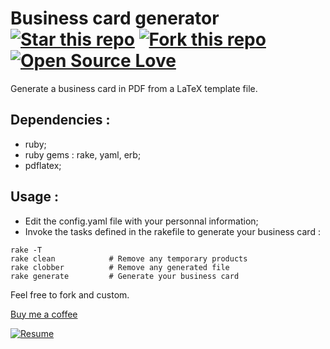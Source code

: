 Business card generator [![Star this repo](http://githubbadges.com/star.svg?user=ProgrammingSam&repo=business-card-generator&style=flat)](https://github.com/ProgrammingSam/business-card-generator) [![Fork this repo](http://githubbadges.com/fork.svg?user=ProgrammingSam&repo=business-card-generator&style=flat)](https://github.com/ProgrammingSam/business-card-generator/fork) [![Open Source Love](https://badges.frapsoft.com/os/v1/open-source.png?v=103)](https://github.com/ellerbrock/open-source-badges/)
===========

Generate a business card in PDF from a LaTeX template file.

Dependencies :
-------------

- ruby;
- ruby gems : rake, yaml, erb;
- pdflatex;

Usage :
-------------

- Edit the config.yaml file with your personnal information;
- Invoke the tasks defined in the rakefile to generate your business card :

```
rake -T
rake clean            # Remove any temporary products
rake clobber          # Remove any generated file
rake generate         # Generate your business card
```

Feel free to fork and custom.

[Buy me a coffee](buymeacoff.ee/ProgrammingSam)

[![Resume](https://forthebadge.com/images/badges/built-with-love.svg)](https://programmingam.io)
